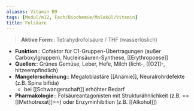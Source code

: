 ```yaml
---
aliases: Vitamin B9
tags: [Modul/m12, Fach/Biochemie/Molekül/Vitamin]
title: Folsäure
---
```

> **Aktive Form**:: Tetrahydrofolsäure / THF (wasserlöslich)
- **Funktion**:: Cofaktor für C1-Gruppen-Übertragungen (außer Carboxylgruppen), Nucleinsäuren-Synthese, [[Erythropoese]]
- **Quellen**:: Grünes Gemüse, Leber, Hefe, Milch (licht-, [[O2]]-, hitzeempfindlich)
- **Mangelerscheinung**:: Megaloblastäre [[Anämie]], Neuralrohrdefekte (z.B. Spina bifida)
	- bei [[Schwangerschaft]] erhöhter Bedarf
- **Pharmakologie**:: Folsäureantagonisten mit Strukturähnlichkeit (z.B. ==[[Methotrexat]]==) oder Enzyminhibition (z.B. [[Alkohol]])